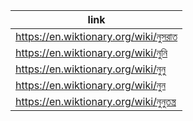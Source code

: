 |link|
|----|
|https://en.wiktionary.org/wiki/নুসরাত|
|https://en.wiktionary.org/wiki/নুনি|
|https://en.wiktionary.org/wiki/নুনু|
|https://en.wiktionary.org/wiki/নুন|
|https://en.wiktionary.org/wiki/নুনুতন্ত্র|
